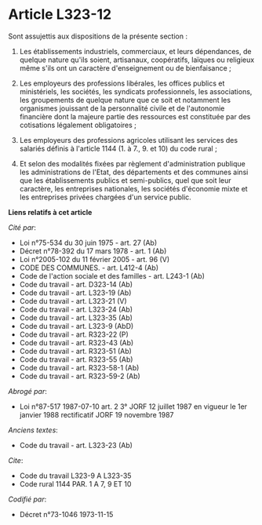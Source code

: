 # Article L323-12

Sont assujettis aux dispositions de la présente section :

1. Les établissements industriels, commerciaux, et leurs dépendances, de quelque nature qu'ils soient, artisanaux,
coopératifs, laïques ou religieux même s'ils ont un caractère d'enseignement ou de bienfaisance ;

2. Les employeurs des professions libérales, les offices publics et ministériels, les sociétés, les syndicats professionnels,
les associations, les groupements de quelque nature que ce soit et notamment les organismes jouissant de la personnalité
civile et de l'autonomie financière dont la majeure partie des ressources est constituée par des cotisations légalement
obligatoires ;

3. Les employeurs des professions agricoles utilisant les services des salariés définis à l'article 1144 (1. à 7., 9. et 10)
du code rural ;

4. Et selon des modalités fixées par règlement d'administration publique les administrations de l'Etat, des départements et
des communes ainsi que les établissements publics et semi-publics, quel que soit leur caractère, les entreprises nationales,
les sociétés d'économie mixte et les entreprises privées chargées d'un service public.

**Liens relatifs à cet article**

_Cité par_:

  - Loi n°75-534 du 30 juin 1975 - art. 27 (Ab)
  - Décret n°78-392 du 17 mars 1978 - art. 1 (Ab)
  - Loi n°2005-102 du 11 février 2005 - art. 96 (V)
  - CODE DES COMMUNES. - art. L412-4 (Ab)
  - Code de l'action sociale et des familles - art. L243-1 (Ab)
  - Code du travail - art. D323-14 (Ab)
  - Code du travail - art. L323-19 (Ab)
  - Code du travail - art. L323-21 (V)
  - Code du travail - art. L323-24 (Ab)
  - Code du travail - art. L323-35 (Ab)
  - Code du travail - art. L323-9 (AbD)
  - Code du travail - art. R323-22 (P)
  - Code du travail - art. R323-43 (Ab)
  - Code du travail - art. R323-51 (Ab)
  - Code du travail - art. R323-55 (Ab)
  - Code du travail - art. R323-58-1 (Ab)
  - Code du travail - art. R323-59-2 (Ab)

_Abrogé par_:

  - Loi n°87-517 1987-07-10 art. 2 3° JORF 12 juillet 1987 en vigueur le 1er janvier 1988 rectificatif JORF 19 novembre 1987

_Anciens textes_:

  - Code du travail - art. L323-23 (Ab)

_Cite_:

  - Code du travail L323-9 A L323-35
  - Code rural 1144 PAR. 1 A 7, 9 ET 10

_Codifié par_:

  - Décret n°73-1046 1973-11-15
